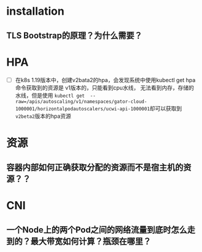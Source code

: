# installation
## TLS Bootstrap的原理？为什么需要？

# HPA

- [ ] 在k8s 1.19版本中，创建v2bata2的hpa，会发现系统中使用kubectl get hpa命令获取到的资源是 v1版本的，只能看到cpu水线， 无法看到内存，存储的水线，但是使用 `kubectl get 
  --raw=/apis/autoscaling/v1/namespaces/gator-cloud-1000001/horizontalpodautoscalers/ucwi-api-1000001`却可以获取到`v2beta2`版本的hpa资源


# 资源
## 容器内部如何正确获取分配的资源而不是宿主机的资源？？


# CNI
## 一个Node上的两个Pod之间的网络流量到底时怎么走到的？最大带宽如何计算？瓶颈在哪里？
